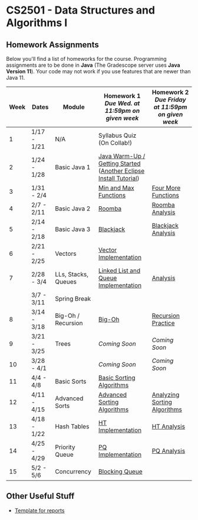 CS2501 - Data Structures and Algorithms I
===============================

<a name="introduction"></a>Homework Assignments
--------------------------------------- 

Below you'll find a list of homeworks for the course. Programming assignments are to be done in **Java** (The Gradescope server uses **Java Version 11**). Your code may not work if you use features that are newer than Java 11.

| Week | Dates | Module | Homework 1<br>*Due Wed. at 11:59pm on given week* | Homework 2<br>*Due Friday at 11:59pm on given week* |
|--|---------|------------------------|----------------------------|----------------------------|
| 1 | 1/17 - 1/21 | N/A | Syllabus Quiz (On Collab!) | |
| 2 | 1/24 - 1/28 | Basic Java 1 | [Java Warm-Up / Getting Started](./BasicJava1/power.pdf)<br>([Another Eclipse Install Tutorial](../java/installingJavaAndEclipse.pdf)) | |
| 3 | 1/31 - 2/4 | | [Min and Max Functions](./BasicJava1/minMax.pdf) | [Four More Functions](./BasicJava1/fourFunctions.pdf) |
| 4 | 2/7 - 2/11 | Basic Java 2 | [Roomba](./BasicJava2/roomba.pdf) | [Roomba Analysis](./BasicJava2/roombaAnalysis.pdf) |
| 5 | 2/14 - 2/18 | Basic Java 3 | [Blackjack](BasicJava3/blackjack.pdf) | [Blackjack Analysis](BasicJava3/blackjackAnalysis.pdf) |
| 6 | 2/21 - 2/25 | Vectors | [Vector Implementation](Vectors/vectors.pdf) |  |
| 7 | 2/28 - 3/4 | LLs, Stacks, Queues | [Linked List and Queue Implementation](./LLStacksQueues/LLStacksQueues.pdf) | [Analysis](./LLStacksQueues/LLStackQueueAnalysis.pdf) |
|  | 3/7 - 3/11 | Spring Break |  |  |
| 8 | 3/14 - 3/18 | Big-Oh / Recursion | [Big-Oh](BigOh/bigOh.pdf) | [Recursion Practice](Recursion/recursion.pdf) |
| 9 | 3/21 - 3/25 | Trees | *Coming Soon* | *Coming Soon* |
| 10 | 3/28 - 4/1 |  | *Coming Soon* | *Coming Soon* |
| 11 | 4/4 - 4/8 | Basic Sorts | [Basic Sorting Algorithms](BasicSorts/basicSorts.pdf) | |
| 12 | 4/11 - 4/15 | Advanced Sorts | [Advanced Sorting Algorithms](AdvancedSorts/advancedSorts.pdf) | [Analyzing Sorting Algorithms](AdvancedSorts/sortingAnalysis.pdf) |
| 13 | 4/18 - 1/22 | Hash Tables | [HT Implementation](HashTables/hashTables.pdf) | [HT Analysis](HashTables/hashTableAnalysis.pdf) |
| 14 | 4/25 - 4/29 | Priority Queue | [PQ Implementation](PriorityQueues/priorityQueues.pdf) | [PQ Analysis](PriorityQueues/priorityQueueAnalysis.pdf) |
| 15 | 5/2 - 5/6 | Concurrency | [Blocking Queue](Concurrency/concurrency.pdf) |  |



<a name="other"></a>Other Useful Stuff
---------------------------------------

- [Template for reports](./WordPaperTemplate.zip) 
